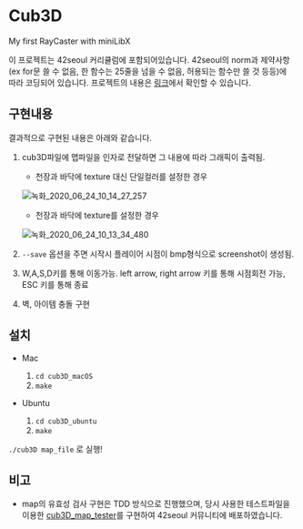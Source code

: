 # Cub3D
My first RayCaster with miniLibX

이 프로젝트는 42seoul 커리큘럼에 포함되어있습니다. 42seoul의 norm과 제약사항(ex for문 쓸 수 없음, 한 함수는 25줄을 넘을 수 없음, 허용되는 함수만 쓸 것 등등)에 따라 코딩되어 있습니다.
프로젝트의 내용은 [링크](https://github.com/moon9ua/42_seoul/wiki/2.-cub3D#cub3d)에서 확인할 수 있습니다.

## 구현내용

결과적으로 구현된 내용은 아래와 같습니다.

1. cub3D파일에 맵파일을 인자로 전달하면 그 내용에 따라 그래픽이 출력됨.

    - 천장과 바닥에 texture 대신 단일컬러를 설정한 경우

    ![녹화_2020_06_24_10_14_27_257](https://user-images.githubusercontent.com/54612343/87877836-9458d980-ca1b-11ea-8a32-61891122e326.gif)

    - 천장과 바닥에 texture를 설정한 경우

    ![녹화_2020_06_24_10_13_34_480](https://user-images.githubusercontent.com/54612343/87877857-b4889880-ca1b-11ea-90ef-69accc43f343.gif)

2. `--save` 옵션을 주면 시작시 플레이어 시점이 bmp형식으로 screenshot이 생성됨.
3. W,A,S,D키를 통해 이동가능. left arrow, right arrow 키를 통해 시점회전 가능, ESC 키를 통해 종료
4. 벽, 아이템 충돌 구현

## 설치
- Mac
    1. `cd cub3D_macOS`
    2. `make`

- Ubuntu
    1. `cd cub3D_ubuntu`
    2. `make`

`./cub3D map_file` 로 실행!

## 비고
- map의 유효성 검사 구현은 TDD 방식으로 진행했으며, 당시 사용한 테스트파일을 이용한 [cub3D_map_tester](https://github.com/humblEgo/cub3D_map_tester)를 구현하여 42seoul 커뮤니티에 배포하였습니다.